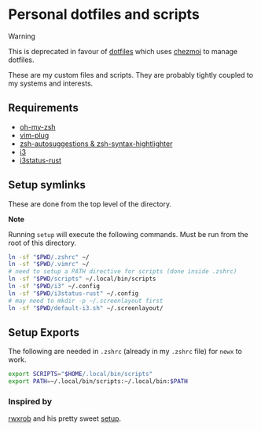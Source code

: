 # Personal dotfiles and scripts

> [!WARNING]  
> This is deprecated in favour of [dotfiles](https://github.com/danielmichaels/dotfiles) which uses [chezmoi](https://chezmoi.io) to manage dotfiles.

These are my custom files and scripts. They are probably tightly coupled to my systems and interests.

## Requirements

- [oh-my-zsh](https://github.com/ohmyzsh/ohmyzsh)
- [vim-plug](https://github.com/junegunn/vim-plug)
- [zsh-autosuggestions & zsh-syntax-hightlighter](https://gist.github.com/dogrocker/1efb8fd9427779c827058f873b94df95)
- [i3](https://i3wm.org)
- [i3status-rust](https://github.com/greshake/i3status-rust)

## Setup symlinks

These are done from the top level of the directory.

**Note**

Running `setup` will execute the following commands. Must be run from the root of this directory.

```sh
ln -sf "$PWD/.zshrc" ~/
ln -sf "$PWD/.vimrc" ~/
# need to setup a PATH directive for scripts (done inside .zshrc)
ln -sf "$PWD/scripts" ~/.local/bin/scripts
ln -sf "$PWD/i3" ~/.config 
ln -sf "$PWD/i3status-rust" ~/.config 
# may need to mkdir -p ~/.screenlayout first
ln -sf "$PWD/default-i3.sh" ~/.screenlayout/
```

## Setup Exports

The following are needed in `.zshrc` (already in my `.zshrc` file) for `newx` to work.

```sh
export SCRIPTS="$HOME/.local/bin/scripts"
export PATH=~/.local/bin/scripts:~/.local/bin:$PATH
```

### Inspired by

[rwxrob](https://github.com/rwxrob) and his pretty sweet [setup](https://github.com/rwxrob/dot). 
